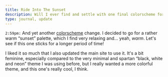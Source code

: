 ```yaml
---
title: Ride Into The Sunset
description: Will I ever find and settle with one final colorscheme for this blog?!
type: journal, update
---
```


`2:59pm:` And yet another [colorscheme](https://coolors.co/ff6c23-a46bea-f9eaea-ffdd21-65b25e) change. I decided to go for a rather warm “sunset” palette, which I find very relaxing and... yeah, _warm_. Let's see if this one sticks for a longer period of time!

I liked it so much that I also updated the main site to use it. It's a bit feminine, especially compared to the very minimal and spartan “black, white and neon” theme I was using before, but I really wanted a more colorful theme, and this one's really cool, I think.
